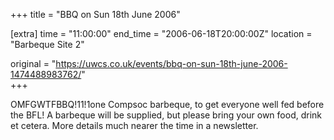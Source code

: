 +++
title = "BBQ on Sun 18th June 2006"

[extra]
time = "11:00:00"
end_time = "2006-06-18T20:00:00Z"
location = "Barbeque Site 2"

original = "https://uwcs.co.uk/events/bbq-on-sun-18th-june-2006-1474488983762/"    
+++

OMFGWTFBBQ\!11\!1one Compsoc barbeque, to get everyone well fed before the BFL\! A barbeque will be supplied, but please bring your own food, drink et cetera. More details much nearer the time in a newsletter.

